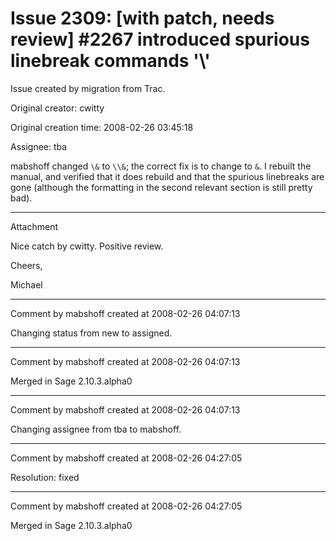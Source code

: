 # Issue 2309: [with patch, needs review] #2267 introduced spurious linebreak commands '\\'

Issue created by migration from Trac.

Original creator: cwitty

Original creation time: 2008-02-26 03:45:18

Assignee: tba

mabshoff changed `\&` to `\\&`; the correct fix is to change to `&`.  I rebuilt the manual, and verified that it does rebuild and that the spurious linebreaks are gone (although the formatting in the second relevant section is still pretty bad).



---

Attachment

Nice catch by cwitty. Positive review.

Cheers,

Michael


---

Comment by mabshoff created at 2008-02-26 04:07:13

Changing status from new to assigned.


---

Comment by mabshoff created at 2008-02-26 04:07:13

Merged in Sage 2.10.3.alpha0


---

Comment by mabshoff created at 2008-02-26 04:07:13

Changing assignee from tba to mabshoff.


---

Comment by mabshoff created at 2008-02-26 04:27:05

Resolution: fixed


---

Comment by mabshoff created at 2008-02-26 04:27:05

Merged in Sage 2.10.3.alpha0
